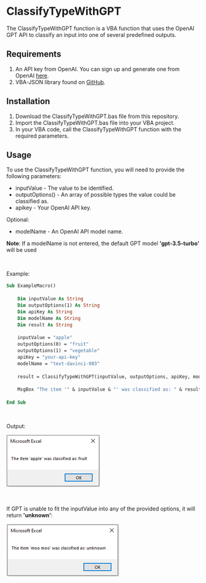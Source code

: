 # ClassifyTypeWithGPT
The ClassifyTypeWithGPT function is a VBA function that uses the OpenAI GPT API to classify an input into one of several predefined outputs.

## Requirements
1. An API key from OpenAI. You can sign up and generate one from OpenAI [here](https://beta.openai.com/signup/).
2. VBA-JSON library found on [GitHub](https://github.com/VBA-tools/VBA-JSON).

## Installation
1. Download the ClassifyTypeWithGPT.bas file from this repository.
2. Import the ClassifyTypeWithGPT.bas file into your VBA project.
3. In your VBA code, call the ClassifyTypeWithGPT function with the required parameters.

## Usage
To use the ClassifyTypeWithGPT function, you will need to provide the following parameters:

- inputValue - The value to be identified.
- outputOptions() - An array of possible types the value could be classified as.
- apikey - Your OpenAI API key.

Optional:
- modelName - An OpenAI API model name.

**Note**: If a modelName is not entered, the default GPT model **'gpt-3.5-turbo'** will be used

<br>

Example:
```vb
Sub ExampleMacro()

    Dim inputValue As String
    Dim outputOptions(1) As String
    Dim apiKey As String
    Dim modelName As String
    Dim result As String
    
    inputValue = "apple"
    outputOptions(0) = "fruit"
    outputOptions(1) = "vegetable"
    apiKey = "your-api-key"
    modelName = "text-davinci-003"
    
    result = ClassifyTypeWithGPT(inputValue, outputOptions, apiKey, modelName)
    
    MsgBox "The item '" & inputValue & "' was classified as: " & result

End Sub
```

<br>

Output:

![Example Output](images/example_msgbox.PNG)

<br>

If GPT is unable to fit the inputValue into any of the provided options, it will return **'unknown'**:

![Example Output(unknwon)](images/example_msgbox(unknown).PNG)
